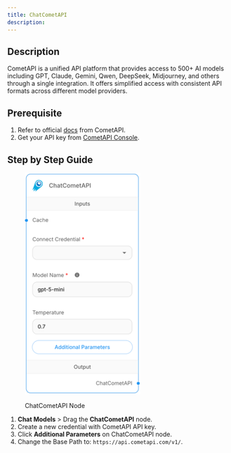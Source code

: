 ```yaml
---
title: ChatCometAPI
description:
---
```



## Description
CometAPI is a unified API platform that provides access to 500+ AI models including GPT, Claude, Gemini, Qwen, DeepSeek, Midjourney, and others through a single integration. It offers simplified access with consistent API formats across different model providers.

## Prerequisite
1. Refer to official [docs](https://api.cometapi.com/doc) from CometAPI.
2. Get your API key from [CometAPI Console](https://api.cometapi.com/console/token).

## Step by Step Guide
<figure><img src="/assets/chatcometapi_node.png" alt="" width="263"><figcaption><p>ChatCometAPI Node</p></figcaption></figure>

1. **Chat Models** > Drag the **ChatCometAPI** node.
2. Create a new credential with CometAPI API key.
3. Click **Additional Parameters** on ChatCometAPI node.
4. Change the Base Path to: `https://api.cometapi.com/v1/`.
